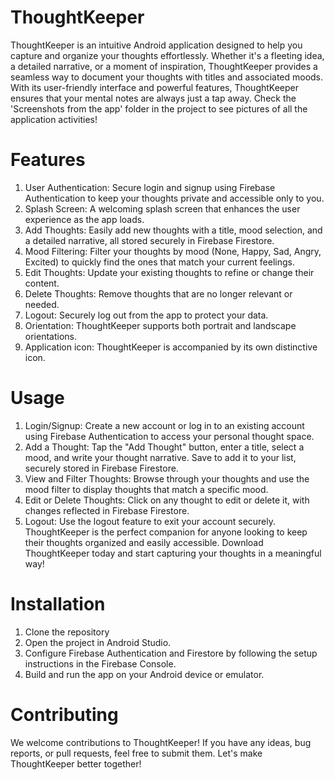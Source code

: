 # ThoughtKeeper
ThoughtKeeper is an intuitive Android application designed to help you capture and organize your thoughts effortlessly. Whether it's a fleeting idea, a detailed narrative, or a moment of inspiration, ThoughtKeeper provides a seamless way to document your thoughts with titles and associated moods. With its user-friendly interface and powerful features, ThoughtKeeper ensures that your mental notes are always just a tap away. Check the 'Screenshots from the app' folder in the project to see pictures of all the application activities!

# Features
1. User Authentication: Secure login and signup using Firebase Authentication to keep your thoughts private and accessible only to you.
2. Splash Screen: A welcoming splash screen that enhances the user experience as the app loads.
3. Add Thoughts: Easily add new thoughts with a title, mood selection, and a detailed narrative, all stored securely in Firebase Firestore.
4. Mood Filtering: Filter your thoughts by mood (None, Happy, Sad, Angry, Excited) to quickly find the ones that match your current feelings.
5. Edit Thoughts: Update your existing thoughts to refine or change their content.
6. Delete Thoughts: Remove thoughts that are no longer relevant or needed.
7. Logout: Securely log out from the app to protect your data.
8. Orientation: ThoughtKeeper supports both portrait and landscape orientations.
9. Application icon: ThoughtKeeper is accompanied by its own distinctive icon.

# Usage
1. Login/Signup: Create a new account or log in to an existing account using Firebase Authentication to access your personal thought space.
2. Add a Thought: Tap the "Add Thought" button, enter a title, select a mood, and write your thought narrative. Save to add it to your list, securely stored in Firebase Firestore.
3. View and Filter Thoughts: Browse through your thoughts and use the mood filter to display thoughts that match a specific mood.
4. Edit or Delete Thoughts: Click on any thought to edit or delete it, with changes reflected in Firebase Firestore.
5. Logout: Use the logout feature to exit your account securely.
ThoughtKeeper is the perfect companion for anyone looking to keep their thoughts organized and easily accessible. Download ThoughtKeeper today and start capturing your thoughts in a meaningful way!

# Installation
1. Clone the repository
2. Open the project in Android Studio.
3. Configure Firebase Authentication and Firestore by following the setup instructions in the Firebase Console.
4. Build and run the app on your Android device or emulator.

# Contributing
We welcome contributions to ThoughtKeeper! If you have any ideas, bug reports, or pull requests, feel free to submit them. Let's make ThoughtKeeper better together!
